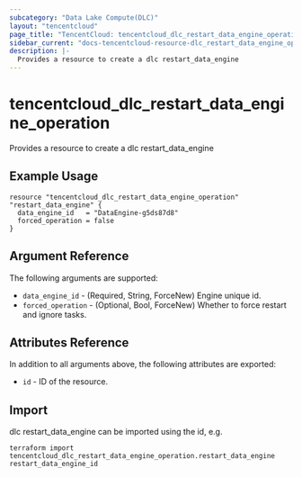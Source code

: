 ```yaml
---
subcategory: "Data Lake Compute(DLC)"
layout: "tencentcloud"
page_title: "TencentCloud: tencentcloud_dlc_restart_data_engine_operation"
sidebar_current: "docs-tencentcloud-resource-dlc_restart_data_engine_operation"
description: |-
  Provides a resource to create a dlc restart_data_engine
---
```


# tencentcloud_dlc_restart_data_engine_operation

Provides a resource to create a dlc restart_data_engine

## Example Usage

```hcl
resource "tencentcloud_dlc_restart_data_engine_operation" "restart_data_engine" {
  data_engine_id   = "DataEngine-g5ds87d8"
  forced_operation = false
}
```

## Argument Reference

The following arguments are supported:

* `data_engine_id` - (Required, String, ForceNew) Engine unique id.
* `forced_operation` - (Optional, Bool, ForceNew) Whether to force restart and ignore tasks.

## Attributes Reference

In addition to all arguments above, the following attributes are exported:

* `id` - ID of the resource.



## Import

dlc restart_data_engine can be imported using the id, e.g.

```
terraform import tencentcloud_dlc_restart_data_engine_operation.restart_data_engine restart_data_engine_id
```

